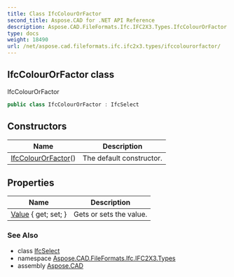 ```yaml
---
title: Class IfcColourOrFactor
second_title: Aspose.CAD for .NET API Reference
description: Aspose.CAD.FileFormats.Ifc.IFC2X3.Types.IfcColourOrFactor class. IfcColourOrFactor
type: docs
weight: 18490
url: /net/aspose.cad.fileformats.ifc.ifc2x3.types/ifccolourorfactor/
---
```

## IfcColourOrFactor class

IfcColourOrFactor

```csharp
public class IfcColourOrFactor : IfcSelect
```

## Constructors

| Name | Description |
| --- | --- |
| [IfcColourOrFactor](ifccolourorfactor/)() | The default constructor. |

## Properties

| Name | Description |
| --- | --- |
| [Value](../../aspose.cad.fileformats.ifc/ifcselect/value/) { get; set; } | Gets or sets the value. |

### See Also

* class [IfcSelect](../../aspose.cad.fileformats.ifc/ifcselect/)
* namespace [Aspose.CAD.FileFormats.Ifc.IFC2X3.Types](../../aspose.cad.fileformats.ifc.ifc2x3.types/)
* assembly [Aspose.CAD](../../)



